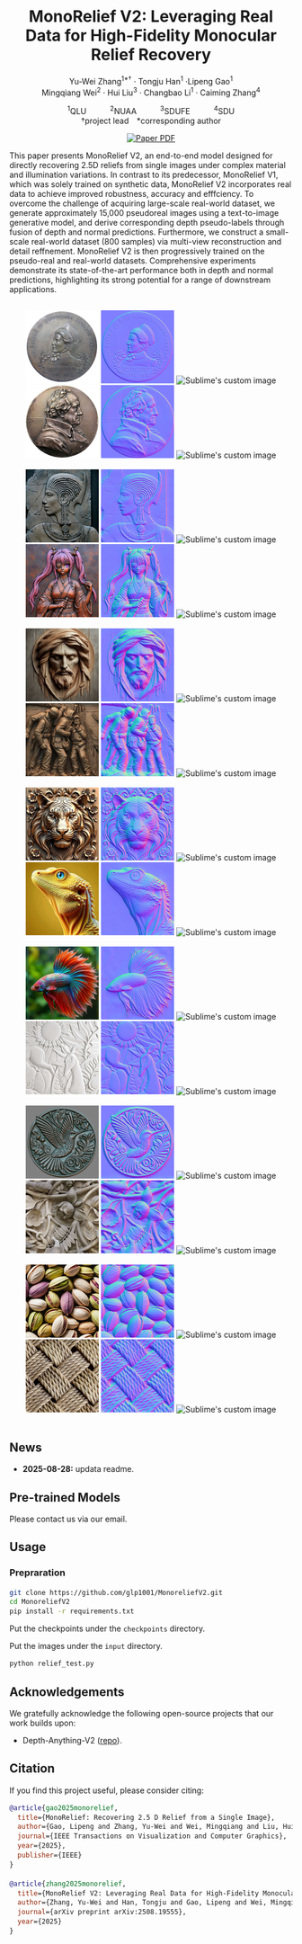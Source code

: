 <div align="center">
<h1>MonoRelief V2: Leveraging Real Data for High-Fidelity Monocular Relief Recovery
</h1>

Yu-Wei Zhang<sup>1*&dagger;</sup> · Tongju Han<sup>1</sup> ·Lipeng Gao<sup>1</sup>
<br>
Mingqiang Wei<sup>2</sup> · Hui Liu<sup>3</sup> · Changbao Li<sup>1</sup> · Caiming Zhang<sup>4</sup>

<sup>1</sup>QLU&emsp;&emsp;&emsp;<sup>2</sup>NUAA&emsp;&emsp;&emsp;<sup>3</sup>SDUFE&emsp;&emsp;&emsp;<sup>4</sup>SDU
<br>
&dagger;project lead&emsp;*corresponding author

<a href="https://arxiv.org/abs/2508.19555v1"><img src='https://img.shields.io/badge/arXiv-Monorelief V2-red' alt='Paper PDF'></a>


<p align="left">This paper presents MonoRelief V2, an end-to-end model designed for directly recovering 2.5D reliefs from single images under complex material and illumination variations. In contrast to its predecessor, MonoRelief V1, which was solely trained on synthetic data, MonoRelief V2 incorporates real data to achieve improved robustness, accuracy and efffciency. To overcome the challenge of acquiring large-scale real-world dataset, we generate approximately 15,000 pseudoreal images using a text-to-image generative model, and derive corresponding depth pseudo-labels through fusion of depth and normal predictions. Furthermore, we construct a small-scale real-world dataset (800 samples) via multi-view reconstruction and detail reffnement. MonoRelief V2 is then progressively trained on the pseudo-real and real-world datasets. Comprehensive experiments demonstrate its state-of-the-art performance both in depth and normal predictions, highlighting its strong potential for a range of downstream applications. </p>

## 
<center class="half">
<img src="assets/g1.jpg" width="130"/>
<img src="assets/g1_n.jpg" width="130"/>
<img src="assets/g1.gif?raw=true" alt="Sublime's custom image" width="130"/>
<img src="assets/g2.png" width="130"/>
<img src="assets/g2_n.jpg" width="130"/>
<img src="assets/g2.gif?raw=true" alt="Sublime's custom image" width="130"/>
</center><br>

<center class="half">
<img src="assets/g3.jpg" width="130"/>
<img src="assets/g3_n.jpg" width="130"/>
<img src="assets/g3.gif?raw=true" alt="Sublime's custom image" width="130"/>
<img src="assets/g4.png" width="130"/>
<img src="assets/g4_n.jpg" width="130"/>
<img src="assets/g4.gif?raw=true" alt="Sublime's custom image" width="130"/>
</center><br>

<center class="half">
<img src="assets/g5.jpg" width="130"/>
<img src="assets/g5_n.jpg" width="130"/>
<img src="assets/g5.gif?raw=true" alt="Sublime's custom image" width="130"/>
<img src="assets/g6.jpg" width="130"/>
<img src="assets/g6_n.jpg" width="130"/>
<img src="assets/g6.gif?raw=true" alt="Sublime's custom image" width="130"/>
</center><br>

<center class="half">
<img src="assets/g7.png" width="130"/>
<img src="assets/g7_n.jpg" width="130"/>
<img src="assets/g7.gif?raw=true" alt="Sublime's custom image" width="130"/>
<img src="assets/g8.jpg" width="130"/>
<img src="assets/g8_n.jpg" width="130"/>
<img src="assets/g8.gif?raw=true" alt="Sublime's custom image" width="130"/>
</center><br>

<center class="half">
<img src="assets/g9.jpg" width="130"/>
<img src="assets/g9_n.jpg" width="130"/>
<img src="assets/g9.gif?raw=true" alt="Sublime's custom image" width="130"/>
<img src="assets/g10.jpg" width="130"/>
<img src="assets/g10_n.jpg" width="130"/>
<img src="assets/g10.gif?raw=true" alt="Sublime's custom image" width="130"/>
</center><br>

<center class="half">
<img src="assets/g11.jpg" width="130"/>
<img src="assets/g11_n.jpg" width="130"/>
<img src="assets/g11.gif?raw=true" alt="Sublime's custom image" width="130"/>
<img src="assets/g12.jpg" width="130"/>
<img src="assets/g12_n.jpg" width="130"/>
<img src="assets/g12.gif?raw=true" alt="Sublime's custom image" width="130"/>  
</center><br>

<center class="half">
<img src="assets/g13.jpg" width="130"/>
<img src="assets/g13_n.jpg" width="130"/>
<img src="assets/g13.gif?raw=true" alt="Sublime's custom image" width="130"/>
<img src="assets/g14.jpg" width="130"/>
<img src="assets/g14_n.jpg" width="130"/>
<img src="assets/g14.gif?raw=true" alt="Sublime's custom image" width="130"/>  
</center><br>

<div align="left">
  
## News
- **2025-08-28:** updata readme.

## Pre-trained Models

Please contact us via our email.

## Usage

### Prepraration

```bash
git clone https://github.com/glp1001/MonoreliefV2.git
cd MonoreliefV2
pip install -r requirements.txt
```

Put the checkpoints under the `checkpoints` directory.

Put the images under the `input` directory.
```bash
python relief_test.py
```
## Acknowledgements

We gratefully acknowledge the following open-source projects that our work builds upon:
- Depth-Anything-V2 ([repo](https://depth-anything-v2.github.io/)).
## Citation

If you find this project useful, please consider citing:

```bibtex
@article{gao2025monorelief,
  title={MonoRelief: Recovering 2.5 D Relief from a Single Image},
  author={Gao, Lipeng and Zhang, Yu-Wei and Wei, Mingqiang and Liu, Hui and Chen, Yanzhao and Qiu, Huadong and Zhang, Caiming},
  journal={IEEE Transactions on Visualization and Computer Graphics},
  year={2025},
  publisher={IEEE}
}

@article{zhang2025monorelief,
  title={MonoRelief V2: Leveraging Real Data for High-Fidelity Monocular Relief Recovery},
  author={Zhang, Yu-Wei and Han, Tongju and Gao, Lipeng and Wei, Mingqiang and Liu, Hui and Li, Changbao and Zhang, Caiming},
  journal={arXiv preprint arXiv:2508.19555},
  year={2025}
}
```
